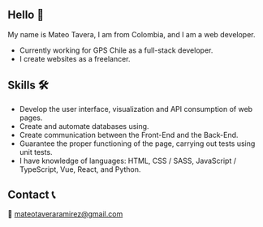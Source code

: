## Hello 👋

My name is Mateo Tavera, I am from Colombia, and I am a web developer.

- Currently working for GPS Chile as a full-stack developer.
- I create websites as a freelancer.

## Skills 🛠️

- Develop the user interface, visualization and API consumption of web pages.
- Create and automate databases using.
- Create communication between the Front-End and the Back-End.
- Guarantee the proper functioning of the page, carrying out tests using unit tests.
- I have knowledge of languages: HTML, CSS / SASS, JavaScript / TypeScript, Vue, React, and Python.

## Contact 📞

📧 mateotaveraramirez@gmail.com

